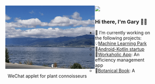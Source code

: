 <p align="center">
  <figure>
    <img align="left" height="200" alig src="./about.gif" />
    <img align="center" src="https://github-readme-stats.vercel.app/api?username=Gary-code&show_icons=true&theme=tokyonight&include_all_commits=true&count_private=true" />
  </figure>
</p>





### Hi there, I'm Gary 🙋‍♂️

- 🌱 I’m currently working on the following projects:
  - :bulb:[Machine Learning Park](https://github.com/Gary-code/Machine-Learning-Park)
  - 🤔[Android-Kotlin startup](https://github.com/Workaholic-Lab/Android-Kotlin-startup)
  - 🔭[Workaholic App](https://github.com/Workaholic-Lab): An efficiency management app
  - :blossom:[Botanical Book](): A WeChat applet for plant connoisseurs
